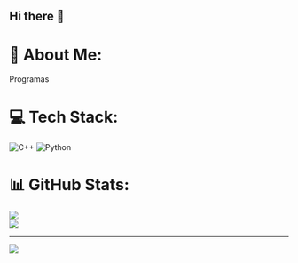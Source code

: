 ## Hi there 👋

# 💫 About Me:
Programas


# 💻 Tech Stack:
![C++](https://img.shields.io/badge/c++-%2300599C.svg?style=for-the-badge&logo=c%2B%2B&logoColor=white) ![Python](https://img.shields.io/badge/python-3670A0?style=for-the-badge&logo=python&logoColor=ffdd54)
# 📊 GitHub Stats:
![](https://github-readme-streak-stats.herokuapp.com/?user=Franmarr&theme=dark&hide_border=true)<br/>
![](https://github-readme-stats.vercel.app/api/top-langs/?username=Franmarr&theme=dark&hide_border=true&include_all_commits=false&count_private=false&layout=compact)



---
[![](https://visitcount.itsvg.in/api?id=Franmarr&icon=0&color=0)](https://visitcount.itsvg.in)

<!-- Proudly created with GPRM ( https://gprm.itsvg.in ) -->
